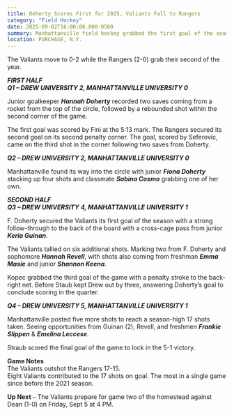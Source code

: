 ```yaml
---
title: Doherty Scores First for 2025, Valiants Fall to Rangers
category: "Field Hockey"
date: 2025-09-02T16:00:00.000-0500  
summary: Manhattanville field hockey grabbed the first goal of the season, from Fiona Doherty, in a 5-1 loss in the home opener on Tuesday afternoon.
location: PURCHASE, N.Y. 
---
```



The Valiants move to 0-2 while the Rangers (2-0) grab their second of the year.  
   
***FIRST HALF***  
***Q1 – DREW UNIVERSITY 2, MANHATTANVILLE UNIVERSITY 0***  
   
Junior goalkeeper ***Hannah Doherty*** recorded two saves coming from a rocket from the top of the circle, followed by a rebounded shot within the second corner of the game.  
   
The first goal was scored by Fini at the 5:13 mark. The Rangers secured its second goal on its second penalty corner. The goal, scored by Seferovic, came on the third shot in the corner following two saves from Doherty.  
   
***Q2 – DREW UNIVERSITY 2, MANHATTANVILLE UNIVERSITY 0***  
   
Manhattanville found its way into the circle with junior ***Fiona Doherty*** stacking up four shots and classmate ***Sabina Cosmo*** grabbing one of her own.  
   
***SECOND HALF***   
***Q3 – DREW UNIVERSITY 4, MANHATTANVILLE UNIVERSITY 1***  
   
F. Doherty secured the Valiants its first goal of the season with a strong follow-through to the back of the board with a cross-cage pass from junior ***Keria Guinan***.  
   
The Valiants tallied on six additional shots. Marking two from F. Doherty and sophomore ***Hannah Revell***, with shots also coming from freshman ***Emma Masie*** and junior ***Shannon Keena***.  
   
Kopec grabbed the third goal of the game with a penalty stroke to the back-right net. Before Staub kept Drew out by three, answering Doherty’s goal to conclude scoring in the quarter.  
   
***Q4 – DREW UNIVERSITY 5, MANHATTANVILLE UNIVERSITY 1***  
   
Manhattanville posted five more shots to reach a season-high 17 shots taken. Seeing opportunities from Guinan (2), Revell, and freshmen ***Frankie Slippen*** & ***Emelina Leccese***.

Straub scored the final goal of the game to lock in the 5-1 victory.  
   
**Game Notes**  
The Valiants outshot the Rangers 17-15.  
Eight Valiants contributed to the 17 shots on goal. The most in a single game since before the 2021 season.  
   
**Up Next** – The Valiants prepare for game two of the homestead against Dean (1-0) on Friday, Sept 5 at 4 PM.  
 

